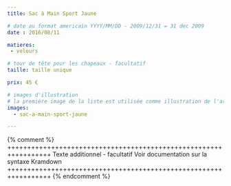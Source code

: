 ```yaml
---
title: Sac à Main Sport Jaune

# date au format americain YYYY/MM/DD - 2009/12/31 = 31 dec 2009
date : 2016/08/11

matieres:
 - velours

# tour de tête pour les chapeaux - facultatif
taille: taille unique

prix: 45 €

# images d'illustration
# la première image de la liste est utilisée comme illustration de l'article dans les pages de listing.
images:
  - sac-a-main-sport-jaune

---
```

{% comment %} +++++++++++++++++++++++++++++++++++++++++++++++++++++++++++++++++
              Texte additionnel - facultatif
              Voir documentation sur la syntaxe Kramdown
+++++++++++++++++++++++++++++++++++++++++++++++++++++++++++++++++ {% endcomment %}
